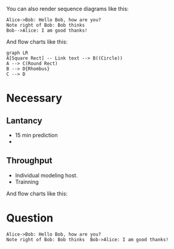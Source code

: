 
You can also render sequence diagrams like this:

```sequence
Alice->Bob: Hello Bob, how are you?
Note right of Bob: Bob thinks
Bob-->Alice: I am good thanks!
```

And flow charts like this:



```mermaid  
graph LR  
A[Square Rect] -- Link text --> B((Circle))  
A --> C(Round Rect)  
B --> D{Rhombus}  
C --> D  
```


# Necessary
## Lantancy
- 15 min prediction
- 
## Throughput
- Individual modeling host. 
- Trainning 

 And flow charts like this:
# Question

```sequence  
Alice->Bob: Hello Bob, how are you?  
Note right of Bob: Bob thinks  Bob->Alice: I am good thanks!  
```
<!--stackedit_data:
eyJoaXN0b3J5IjpbMjMzMDYyODkzLDE2NzU4NzY0NTMsLTE1OT
I3NDAyNjIsNjQ5MDk3MDEzXX0=
-->